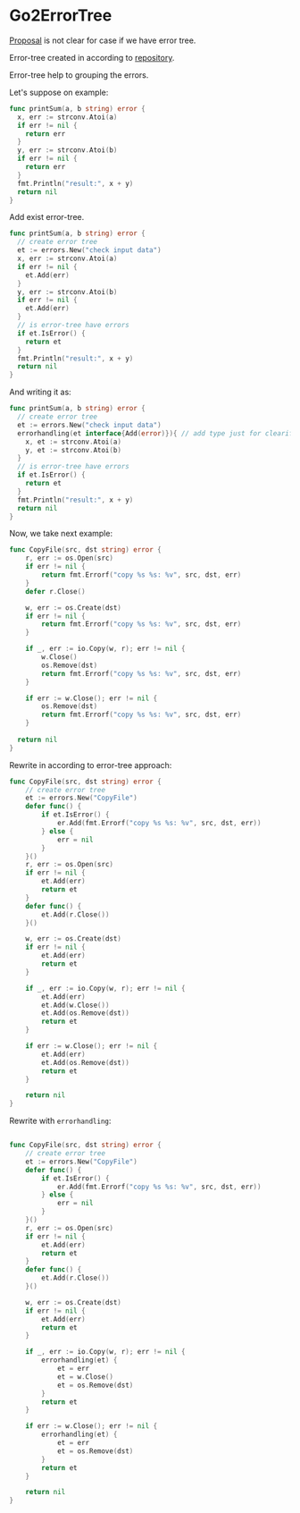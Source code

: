 # Go2ErrorTree

[Proposal](https://go.googlesource.com/proposal/+/master/design/go2draft-error-handling-overview.md) is not clear for case if we have error tree.

Error-tree created in according to [repository](https://github.com/Konstantin8105/errors).

Error-tree help to grouping the errors.

Let's suppose on example:
```go
func printSum(a, b string) error {
  x, err := strconv.Atoi(a)
  if err != nil {
    return err
  }
  y, err := strconv.Atoi(b)
  if err != nil {
    return err
  }
  fmt.Println("result:", x + y)
  return nil
}
```

Add exist error-tree.

```go
func printSum(a, b string) error {
  // create error tree
  et := errors.New("check input data")
  x, err := strconv.Atoi(a)
  if err != nil {
    et.Add(err)
  }
  y, err := strconv.Atoi(b)
  if err != nil {
    et.Add(err)
  }
  // is error-tree have errors
  if et.IsError() {
    return et
  }
  fmt.Println("result:", x + y)
  return nil
}
```

And writing it as:

```go
func printSum(a, b string) error {
  // create error tree
  et := errors.New("check input data")
  errorhandling(et interface{Add(error)}){ // add type just for clearification
    x, et := strconv.Atoi(a)
    y, et := strconv.Atoi(b)
  }
  // is error-tree have errors
  if et.IsError() {
    return et
  }
  fmt.Println("result:", x + y)
  return nil
}
```

Now, we take next example:
```go
func CopyFile(src, dst string) error {
	r, err := os.Open(src)
	if err != nil {
		return fmt.Errorf("copy %s %s: %v", src, dst, err)
	}
	defer r.Close()

	w, err := os.Create(dst)
	if err != nil {
		return fmt.Errorf("copy %s %s: %v", src, dst, err)
	}

	if _, err := io.Copy(w, r); err != nil {
		w.Close()
		os.Remove(dst)
		return fmt.Errorf("copy %s %s: %v", src, dst, err)
	}

	if err := w.Close(); err != nil {
		os.Remove(dst)
		return fmt.Errorf("copy %s %s: %v", src, dst, err)
	}
  
  return nil
}
```

Rewrite in according to error-tree approach:
```go
func CopyFile(src, dst string) error {
	// create error tree
	et := errors.New("CopyFile")
	defer func() {
		if et.IsError() {
			er.Add(fmt.Errorf("copy %s %s: %v", src, dst, err))
		} else {
			err = nil
		}
	}()
	r, err := os.Open(src)
	if err != nil {
		et.Add(err)
		return et
	}
	defer func() {
		et.Add(r.Close())
	}()

	w, err := os.Create(dst)
	if err != nil {
		et.Add(err)
		return et
	}

	if _, err := io.Copy(w, r); err != nil {
		et.Add(err)
		et.Add(w.Close())
		et.Add(os.Remove(dst))
		return et
	}

	if err := w.Close(); err != nil {
		et.Add(err)
		et.Add(os.Remove(dst))
		return et
	}

	return nil
}
```

Rewrite with `errorhandling`:
```go

func CopyFile(src, dst string) error {
	// create error tree
	et := errors.New("CopyFile")
	defer func() {
		if et.IsError() {
			er.Add(fmt.Errorf("copy %s %s: %v", src, dst, err))
		} else {
			err = nil
		}
	}()
	r, err := os.Open(src)
	if err != nil {
		et.Add(err)
		return et
	}
	defer func() {
		et.Add(r.Close())
	}()

	w, err := os.Create(dst)
	if err != nil {
		et.Add(err)
		return et
	}

	if _, err := io.Copy(w, r); err != nil {
		errorhandling(et) {
			et = err
			et = w.Close()
			et = os.Remove(dst)
		}
		return et
	}

	if err := w.Close(); err != nil {
		errorhandling(et) {
			et = err
			et = os.Remove(dst)
		}
		return et
	}

	return nil
}
```
